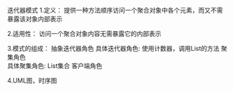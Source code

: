 迭代器模式
1.定义：
提供一种方法顺序访问一个聚合对象中各个元素，而又不需暴露该对象内部表示

2.适用性：
访问一个聚合对象内容无需暴露它的内部表示

3.模式的组成：
抽象迭代器角色
具体迭代器角色: 使用计数器，调用List的方法
聚集角色     
具体聚集角色:   List集合
客户端角色

4.UML图，时序图